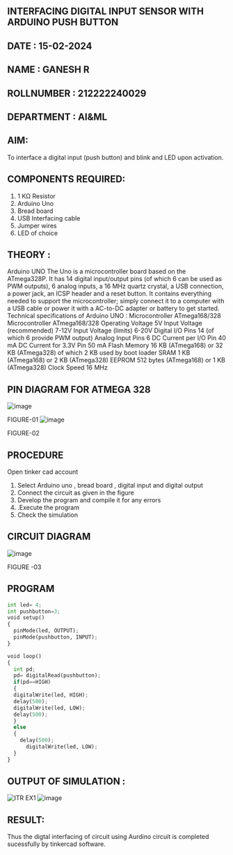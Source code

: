 ## INTERFACING DIGITAL INPUT SENSOR WITH ARDUINO PUSH BUTTON
## DATE : 15-02-2024
## NAME : GANESH R																		             
## ROLLNUMBER : 212222240029
## DEPARTMENT : AI&ML


## AIM:
To interface a digital input (push button) and blink and LED upon activation.
## COMPONENTS REQUIRED:
1.	1 KΩ Resistor 
2.	Arduino Uno 
3.	Bread board 
4.	USB Interfacing cable 
5.	Jumper wires 
6.	LED of choice 
## THEORY :
Arduino UNO
 	  The Uno is a microcontroller board based on the ATmega328P. It has 14 digital input/output pins (of which 6 can be used as PWM outputs), 6 analog inputs, a 16 MHz quartz crystal, a USB connection, a power jack, an ICSP header and a reset button. It contains everything needed to support the microcontroller; simply connect it to a computer with a USB cable or power it with a AC-to-DC adapter or battery to get started.
	Technical specifications of Arduino UNO :
Microcontroller	ATmega168/328
Microcontroller	ATmega168/328
Operating Voltage	5V
Input Voltage (recommended)	7-12V
Input Voltage (limits)	6-20V
Digital I/O Pins	14 (of which 6 provide PWM output)
Analog Input Pins	6
DC Current per I/O Pin	40 mA
DC Current for 3.3V Pin	50 mA
Flash Memory	16 KB (ATmega168) or 32 KB (ATmega328) of which 2 KB used by boot loader
SRAM	1 KB (ATmega168) or 2 KB (ATmega328)
EEPROM	512 bytes (ATmega168) or 1 KB (ATmega328)
Clock Speed	16 MHz
## PIN DIAGRAM FOR ATMEGA 328
 
![image](https://user-images.githubusercontent.com/36288975/163530394-115baee4-7ed1-49fe-9cce-d7b625e11e85.png)

FIGURE-01
![image](https://user-images.githubusercontent.com/36288975/163530431-4d390e98-0942-42d8-95b8-f57d348e6ad8.png)

FIGURE-02
## PROCEDURE 
 Open tinker cad account 
1.	Select Arduino uno , bread board , digital input and digital output 
2.	Connect the circuit as given in the figure 
3.	Develop the program and compile it for any errors 
4.	 .Execute the program 
5.	Check the simulation 



## CIRCUIT DIAGRAM 


![image](https://user-images.githubusercontent.com/36288975/163530437-87a0afbd-b3c9-44ad-b907-5de63486fb9d.png)



FIGURE -03




## PROGRAM 
```PYTHON
int led= 4;
int pushbutton=3;
void setup()
{
  pinMode(led, OUTPUT);
  pinMode(pushbutton, INPUT);
}

void loop()
{
  int pd;
  pd= digitalRead(pushbutton);
  if(pd==HIGH)
  { 
  digitalWrite(led, HIGH);
  delay(500); 
  digitalWrite(led, LOW);
  delay(500); 
  }
  else
  {
    delay(500);
      digitalWrite(led, LOW);
  }
}
```
 









 
 
 



## OUTPUT OF SIMULATION :
![ITR EX1](https://github.com/ganesha360/-INTERFACING-DIGITAL-INPUT-SENSOR-WITH-ARDUINO-PUSH-BUTTON-/assets/120884552/143e1cb9-2265-4029-9b28-286a8deb6bb5)
![image](https://github.com/ganesha360/-INTERFACING-DIGITAL-INPUT-SENSOR-WITH-ARDUINO-PUSH-BUTTON-/assets/120884552/c0ebbcd2-cd2c-4b3c-b40c-5ef042c29a01)


## RESULT:
Thus the digtal interfacing of circuit using Aurdino circuit is completed sucessfully by tinkercad software.

